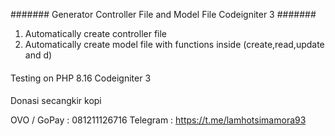 #######
Generator Controller File and Model File 
Codeigniter 3
#######


1. Automatically create controller file 
2. Automatically create model file with functions inside (create,read,update and d)


####
Testing on PHP 8.16
Codeigniter 3


####
Donasi secangkir kopi 

OVO / GoPay : 081211126716
Telegram : https://t.me/lamhotsimamora93
